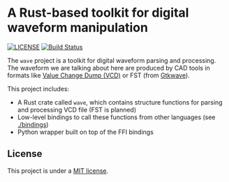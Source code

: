 # A Rust-based toolkit for digital waveform manipulation

[![LICENSE](https://img.shields.io/badge/license-MIT-blue.svg)](LICENSE.txt)
[![Build Status](https://travis-ci.com/thomashk0/wave.svg?branch=master)](https://travis-ci.com/thomashk0/wave)

The `wave` project is a toolkit for digital waveform parsing and processing.
The waveform we are talking about here are produced by CAD tools in formats
like [Value Change Dump (VCD)](https://en.wikipedia.org/wiki/Value_change_dump)
or FST (from [Gtkwave](http://gtkwave.sourceforge.net/)).

This project includes:

* A Rust crate called `wave`, which contains structure functions for parsing and processing VCD file (FST is planned)
* Low-level bindings to call these functions from other languages (see [./bindings](./bindings))
* Python wrapper built on top of the FFI bindings

## License

This project is under a [MIT license](./LICENSE.txt).

